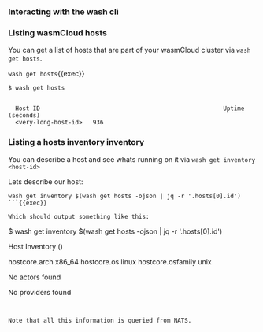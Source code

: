 ### Interacting with the wash cli

### Listing wasmCloud hosts

You can get a list of hosts that are part of your wasmCloud cluster via `wash get hosts`.

`wash get hosts`{{exec}}

```
$ wash get hosts


  Host ID                                                    Uptime (seconds)
  <very-long-host-id>   936
```

### Listing a hosts inventory inventory

You can describe a host and see whats running on it via `wash get inventory <host-id>`

Lets describe our host:

```
wash get inventory $(wash get hosts -ojson | jq -r '.hosts[0].id')
```{{exec}}

Which should output something like this:

```
$ wash get inventory $(wash get hosts -ojson | jq -r '.hosts[0].id')


  Host Inventory (<very-long-host-id>)

  hostcore.arch                         x86_64
  hostcore.os                           linux
  hostcore.osfamily                     unix

  No actors found

  No providers found
```


Note that all this information is queried from NATS.

